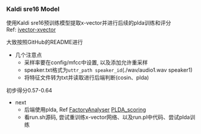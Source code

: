 ### Kaldi sre16 Model
使用Kaldi sre16预训练模型提取x-vector并进行后续的plda训练和评分  
Ref: [ivector-xvector](https://github.com/zeroQiaoba/ivector-xvector#other-summary)  

大致按照GitHub的README进行  
- 几个注意点
    + 采样率要在config/mfcc中设置, 以及添加允许重采样
    + speaker.txt格式为```uttr_path speaker_id```(./wav/audio1.wav speaker1)
    + 将特征文件转为txt并读取进行后端判断(cosin、plda)

初步得分0.57-0.64

- next
    + 后端使用plda, Ref [FactoryAnalyser](https://projets-lium.univ-lemans.fr/sidekit/_modules/factor_analyser.html#FactorAnalyser.plda) [PLDA_scoring](https://projets-lium.univ-lemans.fr/sidekit/_modules/iv_scoring.html#full_PLDA_scoring)
    + 看run.sh源码, 尝试重训练x-vector网络、以及run.pl中代码、尝试plda训练